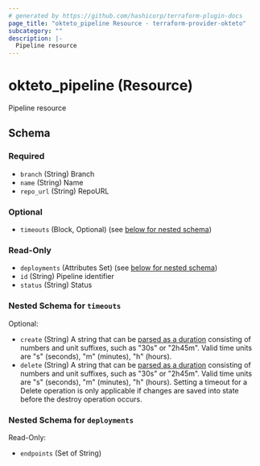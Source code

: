 ```yaml
---
# generated by https://github.com/hashicorp/terraform-plugin-docs
page_title: "okteto_pipeline Resource - terraform-provider-okteto"
subcategory: ""
description: |-
  Pipeline resource
---
```


# okteto_pipeline (Resource)

Pipeline resource



<!-- schema generated by tfplugindocs -->
## Schema

### Required

- `branch` (String) Branch
- `name` (String) Name
- `repo_url` (String) RepoURL

### Optional

- `timeouts` (Block, Optional) (see [below for nested schema](#nestedblock--timeouts))

### Read-Only

- `deployments` (Attributes Set) (see [below for nested schema](#nestedatt--deployments))
- `id` (String) Pipeline identifier
- `status` (String) Status

<a id="nestedblock--timeouts"></a>
### Nested Schema for `timeouts`

Optional:

- `create` (String) A string that can be [parsed as a duration](https://pkg.go.dev/time#ParseDuration) consisting of numbers and unit suffixes, such as "30s" or "2h45m". Valid time units are "s" (seconds), "m" (minutes), "h" (hours).
- `delete` (String) A string that can be [parsed as a duration](https://pkg.go.dev/time#ParseDuration) consisting of numbers and unit suffixes, such as "30s" or "2h45m". Valid time units are "s" (seconds), "m" (minutes), "h" (hours). Setting a timeout for a Delete operation is only applicable if changes are saved into state before the destroy operation occurs.


<a id="nestedatt--deployments"></a>
### Nested Schema for `deployments`

Read-Only:

- `endpoints` (Set of String)

